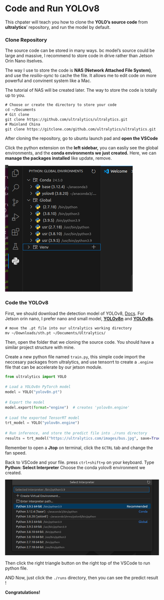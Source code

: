 # Code and Run YOLOv8

This chpater will teach you how to clone the **YOLO’s source code** from **ultralytics**’ repository, and run the model by default.

### Clone Repository

The source code can be stored in many ways. bc model’s source could be large and massive, I recommend to store code in drive rather than Jetson Orin Nano itselves. 

The way I use to store the code is **NAS (Network Attached File System)**, and use the *resilio-sync* to cache the file. It allows me to edit code on more powerful and convinent system like a Mac.

The tutorial of NAS will be created later. The way to store the code is totally up to you.

```shell
# Choose or create the directory to store your code
cd ~/Documents
# Git clone
git clone https://github.com/ultralytics/ultralytics.git
# Mainland China
git clone https://gitclone.com/github.com/ultralytics/ultralytics.git
```

After cloning the repository, go to ubuntu launch pad and **open the VSCode**

Click the python extension on the **left sidebar,** you can easliy see the global environments, and the **conda environments we just created.** Here, we can **manage the packages installed** like update, remove.

<img src="./attachments/Python-env-show.png"  />

### Code the YOLOv8

First, we should download the detection model of YOLOv8, [Docs](https://docs.ultralytics.com/models/yolov8/#supported-tasks-and-modes). For Jetson orin nano, I prefer nano and small model, **[YOLOv8n](https://github.com/ultralytics/assets/releases/download/v8.2.0/yolov8n.pt)** and **[YOLOv8s](https://github.com/ultralytics/assets/releases/download/v8.2.0/yolov8s.pt)**. 

```shell
# move the .pt file into our ultralytics working directory
mv ~/Downloads/sth.pt ~/Documents/Ultralytics/
```

Then, open the folder that we cloning the source code. You should have a similar project structure with mine.

Create a new python file named `train.py`, this simple code import the neccesary packages from ultralytics, and use tensorrt to create a `.engine` file that can be accelerate by our jetson module.

```python
from ultralytics import YOLO

# Load a YOLOv8n PyTorch model
model = YOLO("yolov8n.pt")

# Export the model
model.export(format="engine")  # creates 'yolov8n.engine'

# Load the exported TensorRT model
trt_model = YOLO("yolov8n.engine")

# Run inference, and store the predict file into ./runs directory
results = trt_model("https://ultralytics.com/images/bus.jpg", save=True)
```

Remember to open a **Jtop** on terminal, click the `6CTRL` tab and change the fan speed.

Back to VSCode and your file. press `ctrl+shift+p` on your keyboard. Type **Python: Select Interpreter** Choose the conda yolov8 environment we created.

<img src = "./attachments/Select-python-Env.png" />

Then click the right triangle button on the right top of the VSCode to run python file.

AND Now, just click the `./runs` directory, then you can see the predict result !

**Congratulations!** 



